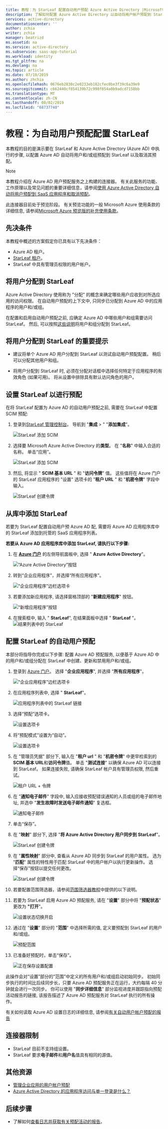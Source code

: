 ```yaml
---
title: 教程：为 StarLeaf 配置自动用户预配 Azure Active Directory |Microsoft Docs
description: 了解如何配置 Azure Active Directory 以自动将用户帐户预配到 StarLeaf 以及取消其预配。
services: active-directory
documentationcenter: ''
author: zchia
writer: zchia
manager: beatrizd
ms.assetid: na
ms.service: active-directory
ms.subservice: saas-app-tutorial
ms.workload: identity
ms.tgt_pltfrm: na
ms.devlang: na
ms.topic: article
ms.date: 07/19/2019
ms.author: zhchia
ms.openlocfilehash: 0676eb2830c2e0233eb182cfec0be3f39c6a39e9
ms.sourcegitcommit: c662440cf854139b72c998f854a0b9adcd7158bb
ms.translationtype: MT
ms.contentlocale: zh-CN
ms.lasthandoff: 08/02/2019
ms.locfileid: "68737740"
---
```

# <a name="tutorial-configure-starleaf-for-automatic-user-provisioning"></a>教程：为自动用户预配配置 StarLeaf

本教程的目的是演示要在 StarLeaf 和 Azure Active Directory (Azure AD) 中执行的步骤, 以配置 Azure AD 自动将用户和/或组预配到 StarLeaf 以及取消其预配。

> [!NOTE]
>  本教程介绍在 Azure AD 用户预配服务之上构建的连接器。 有关此服务的功能、工作原理以及常见问题的重要详细信息，请参阅[使用 Azure Active Directory 自动将用户预配到 SaaS 应用程序和取消预配](../manage-apps/user-provisioning.md)。
>
> 此连接器目前处于预览阶段。 有关预览功能的一般 Microsoft Azure 使用条款的详细信息, 请参阅[Microsoft Azure 预览版的补充使用条款](https://azure.microsoft.com/support/legal/preview-supplemental-terms/)。

## <a name="prerequisites"></a>先决条件

本教程中概述的方案假定你已具有以下先决条件：

* Azure AD 租户。
* [StarLeaf 租户](https://www.starleaf.com/solutions/)。
* StarLeaf 中具有管理员权限的用户帐户。

## <a name="assign-users-to-starleaf"></a>将用户分配到 StarLeaf
Azure Active Directory 使用称为 "分配" 的概念来确定哪些用户应收到对所选应用的访问权限。 在自动用户预配的上下文中, 只同步已分配到 Azure AD 中的应用程序的用户和/或组。

在配置和启用自动用户预配之前, 应确定 Azure AD 中哪些用户和组需要访问 StarLeaf。 然后, 可以按照[这些说明](../manage-apps/assign-user-or-group-access-portal.md)将用户和组分配到 StarLeaf。

## <a name="important-tips-for-assigning-users-to-starleaf"></a>将用户分配到 StarLeaf 的重要提示

* 建议将单个 Azure AD 用户分配到 StarLeaf 以测试自动用户预配配置。 稍后可以分配其他用户和组。

* 将用户分配到 StarLeaf 时, 必须在分配对话框中选择任何特定于应用程序的有效角色 (如果可用)。 将从设置中排除具有默认访问角色的用户。

## <a name="set-up-starleaf-for-provisioning"></a>设置 StarLeaf 以进行预配

在将 StarLeaf 配置为 Azure AD 的自动用户预配之前, 需要在 StarLeaf 中配置 SCIM 预配:

1. 登录到[StarLeaf 管理控制台](https://portal.starleaf.com/#page=login)。 导航到 "**集成** > " "**添加集成**"。

    ![StarLeaf 添加 SCIM](media/starleaf-provisioning-tutorial/image00.png)

2. 选择要 Microsoft Azure Active Directory 的**类型**。 在 "**名称**" 中输入合适的名称。 单击“应用”。

    ![StarLeaf 添加 SCIM](media/starleaf-provisioning-tutorial/image01.png)

3.  然后, 将显示 " **SCIM 基本 URL** " 和 "**访问令牌**" 值。 这些值将在 Azure 门户的 StarLeaf 应用程序的 "设置" 选项卡的 "**租户 URL** " 和 "**机密令牌**" 字段中输入。 

    ![StarLeaf 创建令牌](media/starleaf-provisioning-tutorial/image02.png)

## <a name="add-starleaf-from-the-gallery"></a>从库中添加 StarLeaf

若要为 StarLeaf 配置自动用户预 Azure AD 配, 需要将 Azure AD 应用程序库中的 StarLeaf 添加到托管的 SaaS 应用程序列表。

**若要从 Azure AD 应用程序库中添加 StarLeaf, 请执行以下步骤:**

1. 在 **[Azure 门户](https://portal.azure.com)** 的左侧导航面板中, 选择 " **Azure Active Directory**"。

    ![“Azure Active Directory”按钮](common/select-azuread.png)

2. 转到“企业应用程序”，并选择“所有应用程序”。

    ![“企业应用程序”边栏选项卡](common/enterprise-applications.png)

3. 若要添加新应用程序, 请选择窗格顶部的 "**新建应用程序**" 按钮。

    ![“新增应用程序”按钮](common/add-new-app.png)

4. 在搜索框中, 输入 " **StarLeaf**", 在结果面板中选择 " **StarLeaf** "。
    ![结果列表中的 StarLeaf](common/search-new-app.png)

## <a name="configure-automatic-user-provisioning-to-starleaf"></a>配置 StarLeaf 的自动用户预配

本部分将指导你完成以下步骤: 配置 Azure AD 预配服务, 以便基于 Azure AD 中的用户和/或组分配在 StarLeaf 中创建、更新和禁用用户和/或组。

1. 登录到 [Azure 门户](https://portal.azure.com)。 选择 "**企业应用程序**", 并选择 "**所有应用程序**"。

    ![“企业应用程序”边栏选项卡](common/enterprise-applications.png)

2. 在应用程序列表中, 选择 " **StarLeaf**"。

    ![应用程序列表中的 StarLeaf 链接](common/all-applications.png)

3. 选择“预配”选项卡。

    ![设置选项卡](common/provisioning.png)

4. 将“预配模式”设置为“自动”。

    ![设置选项卡](common/provisioning-automatic.png)

5. 在 "管理员凭据" 部分下, 输入在 "**租户 url** " 和 "**机密令牌**" 中更早检索到的**SCIM 基本 URL**和**访问令牌**值。 单击 "**测试连接**" 以确保 Azure AD 可以连接到 StarLeaf。 如果连接失败, 请确保 StarLeaf 帐户具有管理员权限, 然后重试。

    ![租户 URL + 令牌](common/provisioning-testconnection-tenanturltoken.png)

6. 在 "**通知电子邮件**" 字段中, 输入应接收预配错误通知的人员或组的电子邮件地址, 并选中 "**发生故障时发送电子邮件通知**" 复选框。

    ![通知电子邮件](common/provisioning-notification-email.png)

7. 单击“保存”。

8. 在 "**映射**" 部分下, 选择 "**将 Azure Active Directory 用户同步到 StarLeaf**"。

    ![StarLeaf 创建令牌](media/starleaf-provisioning-tutorial/usermapping.png)

9. 在 "**属性映射**" 部分中, 查看从 Azure AD 同步到 StarLeaf 的用户属性。 选为 "**匹配**" 属性的特性用于匹配 StarLeaf 中的用户帐户以执行更新操作。 选择“保存”按钮以提交任何更改。

    ![StarLeaf 创建令牌](media/starleaf-provisioning-tutorial/userattribute.png)


10. 若要配置范围筛选器，请参阅[范围筛选器教程](../manage-apps/define-conditional-rules-for-provisioning-user-accounts.md)中提供的以下说明。


11. 若要为 StarLeaf 启用 Azure AD 预配服务, 请在 "**设置**" 部分中将 "**预配状态**" 更改为 **"打开**"。

    ![设置状态切换开启](common/provisioning-toggle-on.png)

12. 通过在 "**设置**" 部分的 "**范围**" 中选择所需的值, 定义要预配到 StarLeaf 的用户和/或组。

    ![预配范围](common/provisioning-scope.png)

13. 已准备好预配时，单击“保存”。

    ![正在保存设置配置](common/provisioning-configuration-save.png)

此操作会对“设置”部分的“范围”中定义的所有用户和/或组启动初始同步。 初始同步执行的时间比后续同步长，只要 Azure AD 预配服务正在运行，大约每隔 40 分钟就会进行一次同步。 你可以使用 "**同步详细信息**" 部分监视进度并跟踪指向预配活动报告的链接, 该报告描述了 Azure AD 预配服务对 StarLeaf 执行的所有操作。

有关如何读取 Azure AD 设置日志的详细信息, 请参阅[有关自动用户帐户预配的报告](../manage-apps/check-status-user-account-provisioning.md)

## <a name="connector-limitations"></a>连接器限制

* StarLeaf 目前不支持组设置。 
* StarLeaf 要求**电子邮件**和**用户名**值具有相同的源值。

## <a name="additional-resources"></a>其他资源

* [管理企业应用的用户帐户预配](../manage-apps/configure-automatic-user-provisioning-portal.md)
* [Azure Active Directory 的应用程序访问与单一登录是什么？](../manage-apps/what-is-single-sign-on.md)

## <a name="next-steps"></a>后续步骤

* 了解如何[查看日志并获取有关预配活动的报告](../manage-apps/check-status-user-account-provisioning.md)。
